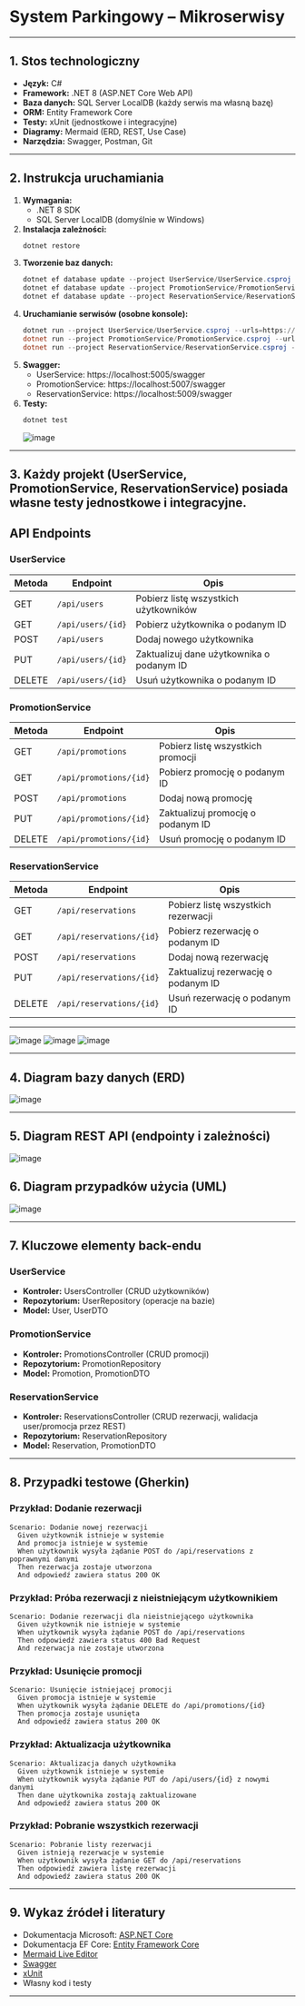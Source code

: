 # System Parkingowy – Mikroserwisy

---

## 1. Stos technologiczny
- **Język:** C#
- **Framework:** .NET 8 (ASP.NET Core Web API)
- **Baza danych:** SQL Server LocalDB (każdy serwis ma własną bazę)
- **ORM:** Entity Framework Core
- **Testy:** xUnit (jednostkowe i integracyjne)
- **Diagramy:** Mermaid (ERD, REST, Use Case)
- **Narzędzia:** Swagger, Postman, Git

---

## 2. Instrukcja uruchamiania
1. **Wymagania:**
   - .NET 8 SDK
   - SQL Server LocalDB (domyślnie w Windows)
2. **Instalacja zależności:**
   ```powershell
   dotnet restore
   ```
3. **Tworzenie baz danych:**
   ```powershell
   dotnet ef database update --project UserService/UserService.csproj
   dotnet ef database update --project PromotionService/PromotionService.csproj
   dotnet ef database update --project ReservationService/ReservationService.csproj
   ```
4. **Uruchamianie serwisów (osobne konsole):**
   ```powershell
   dotnet run --project UserService/UserService.csproj --urls=https://localhost:5005
   dotnet run --project PromotionService/PromotionService.csproj --urls=https://localhost:5007
   dotnet run --project ReservationService/ReservationService.csproj --urls=https://localhost:5009
   ```
5. **Swagger:**
   - UserService: https://localhost:5005/swagger
   - PromotionService: https://localhost:5007/swagger
   - ReservationService: https://localhost:5009/swagger
6. **Testy:**
   ```powershell
   dotnet test
   ```
   ![image](https://github.com/user-attachments/assets/86651167-8821-4221-80d2-4e864a71b2bd)


---

## 3. **Każdy projekt (UserService, PromotionService, ReservationService) posiada własne testy jednostkowe i integracyjne.** 

## API Endpoints

### UserService

| Metoda | Endpoint                | Opis                                      |
|--------|-------------------------|-------------------------------------------|
| GET    | `/api/users`            | Pobierz listę wszystkich użytkowników     |
| GET    | `/api/users/{id}`       | Pobierz użytkownika o podanym ID          |
| POST   | `/api/users`            | Dodaj nowego użytkownika                  |
| PUT    | `/api/users/{id}`       | Zaktualizuj dane użytkownika o podanym ID |
| DELETE | `/api/users/{id}`       | Usuń użytkownika o podanym ID             |

### PromotionService

| Metoda | Endpoint                   | Opis                                         |
|--------|----------------------------|----------------------------------------------|
| GET    | `/api/promotions`          | Pobierz listę wszystkich promocji            |
| GET    | `/api/promotions/{id}`     | Pobierz promocję o podanym ID                |
| POST   | `/api/promotions`          | Dodaj nową promocję                          |
| PUT    | `/api/promotions/{id}`     | Zaktualizuj promocję o podanym ID            |
| DELETE | `/api/promotions/{id}`     | Usuń promocję o podanym ID                   |

### ReservationService

| Metoda | Endpoint                        | Opis                                         |
|--------|---------------------------------|----------------------------------------------|
| GET    | `/api/reservations`             | Pobierz listę wszystkich rezerwacji          |
| GET    | `/api/reservations/{id}`        | Pobierz rezerwację o podanym ID              |
| POST   | `/api/reservations`             | Dodaj nową rezerwację                        |
| PUT    | `/api/reservations/{id}`        | Zaktualizuj rezerwację o podanym ID          |
| DELETE | `/api/reservations/{id}`        | Usuń rezerwację o podanym ID                 |

---

![image](https://github.com/user-attachments/assets/ae0f0c32-f7a1-4fb8-b0c1-e58be3047990)
![image](https://github.com/user-attachments/assets/f932f2cc-6c08-4504-96a6-2c160557c553)
![image](https://github.com/user-attachments/assets/19451ddf-e7ea-413d-99a0-2839c567dcd1)

---

## 4. Diagram bazy danych (ERD)
![image](https://github.com/user-attachments/assets/9911ff9a-1247-436b-81db-fc77224d3109)

---

## 5. Diagram REST API (endpointy i zależności)

![image](https://github.com/user-attachments/assets/1fccb0dd-0401-4aea-beed-f570f2dc5050)


## 6. Diagram przypadków użycia (UML)

![image](https://github.com/user-attachments/assets/1103edea-4f37-4359-b353-184cf652f4c5)

---

## 7. Kluczowe elementy back-endu

### UserService
- **Kontroler:** UsersController (CRUD użytkowników)
- **Repozytorium:** UserRepository (operacje na bazie)
- **Model:** User, UserDTO

### PromotionService
- **Kontroler:** PromotionsController (CRUD promocji)
- **Repozytorium:** PromotionRepository
- **Model:** Promotion, PromotionDTO

### ReservationService
- **Kontroler:** ReservationsController (CRUD rezerwacji, walidacja user/promocja przez REST)
- **Repozytorium:** ReservationRepository
- **Model:** Reservation, PromotionDTO

---

## 8. Przypadki testowe (Gherkin)

### Przykład: Dodanie rezerwacji
```gherkin
Scenario: Dodanie nowej rezerwacji
  Given użytkownik istnieje w systemie
  And promocja istnieje w systemie
  When użytkownik wysyła żądanie POST do /api/reservations z poprawnymi danymi
  Then rezerwacja zostaje utworzona
  And odpowiedź zawiera status 200 OK
```

### Przykład: Próba rezerwacji z nieistniejącym użytkownikiem
```gherkin
Scenario: Dodanie rezerwacji dla nieistniejącego użytkownika
  Given użytkownik nie istnieje w systemie
  When użytkownik wysyła żądanie POST do /api/reservations
  Then odpowiedź zawiera status 400 Bad Request
  And rezerwacja nie zostaje utworzona
```

### Przykład: Usunięcie promocji
```gherkin
Scenario: Usunięcie istniejącej promocji
  Given promocja istnieje w systemie
  When użytkownik wysyła żądanie DELETE do /api/promotions/{id}
  Then promocja zostaje usunięta
  And odpowiedź zawiera status 200 OK
```

### Przykład: Aktualizacja użytkownika
```gherkin
Scenario: Aktualizacja danych użytkownika
  Given użytkownik istnieje w systemie
  When użytkownik wysyła żądanie PUT do /api/users/{id} z nowymi danymi
  Then dane użytkownika zostają zaktualizowane
  And odpowiedź zawiera status 200 OK
```

### Przykład: Pobranie wszystkich rezerwacji
```gherkin
Scenario: Pobranie listy rezerwacji
  Given istnieją rezerwacje w systemie
  When użytkownik wysyła żądanie GET do /api/reservations
  Then odpowiedź zawiera listę rezerwacji
  And odpowiedź zawiera status 200 OK
```

---

## 9. Wykaz źródeł i literatury
- Dokumentacja Microsoft: [ASP.NET Core](https://learn.microsoft.com/aspnet/core/)
- Dokumentacja EF Core: [Entity Framework Core](https://learn.microsoft.com/ef/core/)
- [Mermaid Live Editor](https://mermaid.live/)
- [Swagger](https://swagger.io/)
- [xUnit](https://xunit.net/)
- Własny kod i testy

---

